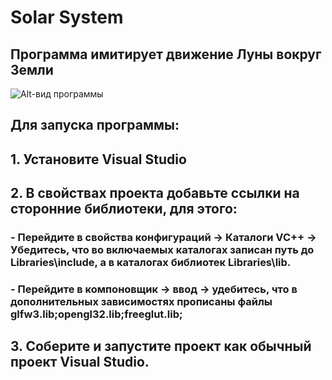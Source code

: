 # **Solar System**
## Программа имитирует движение Луны вокруг Земли
![Alt-вид программы](".\screenshots\view.png")

## Для запуска программы: 
## 1. Установите Visual Studio
## 2. В свойствах проекта добавьте ссылки на сторонние библиотеки, для этого:
### - Перейдите в свойства конфигураций -> Каталоги VC++ -> Убедитесь, что во включаемых каталогах записан путь до Libraries\include, а в каталогах библиотек Libraries\lib. 
### - Перейдите в компоновщик -> ввод -> удебитесь, что в дополнительных зависимостях прописаны файлы glfw3.lib;opengl32.lib;freeglut.lib;
## 3. Соберите и запустите проект как обычный проект Visual Studio.